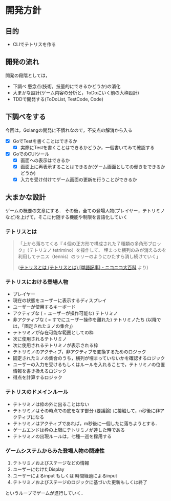 # 開発方針

## 目的

- CLIでテトリスを作る

## 開発の流れ

開発の段階としては，
- 下調べ 懸念点(技術，技量的にできるかどうか)の消化
- 大まかな設計(ゲーム内容の分析と，ToDoにいく前の大枠設計)
- TDDで開発する(ToDoList, TestCode, Code)

## 下調べをする

今回は，Golangの開発に不慣れなので，不安点の解消から入る

- [x] GoでTestを書くことはできるか
    - [x] 実際にTestを書くことはできるかどうか，一個書いてみて確認する
- [x] GoでのCUIツール
    - [x] 画面への表示はできるか
    - [x] 画面上に再表示することはできるか(ゲーム画面としての働きをできるかどうか)
    - [x] 入力を受け付けてゲーム画面の更新を行うことができるか

## 大まかな設計

ゲームの概要の文章にする．
その後，全ての登場人物(プレイヤー，テトリミノなど)を上げて，そこに付随する機能や制限を言語化していく

### テトリスとは

> 「上から落ちてくる『４個の正方形で構成された７種類の多角形ブロック』（テトリミノ tetrimino）を操作して、
> 埋まった横列のみが消えるのを利用してテニス（tennis）のラリーのようにひたすら消し続けていく」
>
> ([テトリスとは (テトリスとは) \[単語記事\] - ニコニコ大百科](https://dic.nicovideo.jp/a/テトリス) より)

### テトリスにおける登場人物

- プレイヤー
- 現在の状態をユーザーに表示するディスプレイ
- ユーザーが使用するキーボード
- アクティブな ( = ユーザーが操作可能な) テトリミノ
- 非アクティブな ( = すでにユーザー操作を離れた) テトリミノたち (以降では，「固定されたミノの集合」)
- テトリミノが存在可能な範囲としての枠
- 次に使用されるテトリミノ
- 次に使用されるテトリミノが表示される枠
- テトリミノのアクティブ，非アクティブを変換するためのロジック
- 固定されたミノの集合のうち，横列が埋まっていないかを確認するロジック
- ユーザーの入力を受けるもしくはルールを入れることで，テトリミノの位置情報を書き換えるロジック
- 得点を計算するロジック

### テトリスのドメインルール

- テトリミノは枠の外に出ることはない
- テトリミノはその時点での底をなす部分 (要議論) に接触して，n秒後に非アクティブになる
- テトリミノはアクティブであれば，m秒後に一個したに落ちようとする．
- ゲームエンドは枠の上限にテトリミノが達した時である
- テトリミノの出現ルールは，七種一巡を採用する

### ゲームシステムからみた登場人物の関連性

1. テトリミノおよびステージなどの情報
2. ユーザーにむけたDisplay
3. ユーザーによるinput もしくは 時間経過によるinput
4. テトリミノおよびステージのロジックに基づいた更新もしくは終了

というループでゲームが進行していく．

